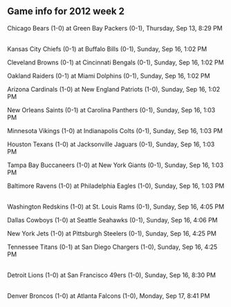 ## Game info for 2012 week 2
Chicago Bears (1-0) at Green Bay Packers (0-1), Thursday, Sep 13, 8:29 PM

<br/>Kansas City Chiefs (0-1) at Buffalo Bills (0-1), Sunday, Sep 16, 1:02 PM

Cleveland Browns (0-1) at Cincinnati Bengals (0-1), Sunday, Sep 16, 1:02 PM

Oakland Raiders (0-1) at Miami Dolphins (0-1), Sunday, Sep 16, 1:02 PM

Arizona Cardinals (1-0) at New England Patriots (1-0), Sunday, Sep 16, 1:02 PM

New Orleans Saints (0-1) at Carolina Panthers (0-1), Sunday, Sep 16, 1:03 PM

Minnesota Vikings (1-0) at Indianapolis Colts (0-1), Sunday, Sep 16, 1:03 PM

Houston Texans (1-0) at Jacksonville Jaguars (0-1), Sunday, Sep 16, 1:03 PM

Tampa Bay Buccaneers (1-0) at New York Giants (0-1), Sunday, Sep 16, 1:03 PM

Baltimore Ravens (1-0) at Philadelphia Eagles (1-0), Sunday, Sep 16, 1:03 PM

<br/>Washington Redskins (1-0) at St. Louis Rams (0-1), Sunday, Sep 16, 4:05 PM

Dallas Cowboys (1-0) at Seattle Seahawks (0-1), Sunday, Sep 16, 4:06 PM

New York Jets (1-0) at Pittsburgh Steelers (0-1), Sunday, Sep 16, 4:25 PM

Tennessee Titans (0-1) at San Diego Chargers (1-0), Sunday, Sep 16, 4:25 PM

<br/>Detroit Lions (1-0) at San Francisco 49ers (1-0), Sunday, Sep 16, 8:30 PM

<br/>Denver Broncos (1-0) at Atlanta Falcons (1-0), Monday, Sep 17, 8:41 PM

